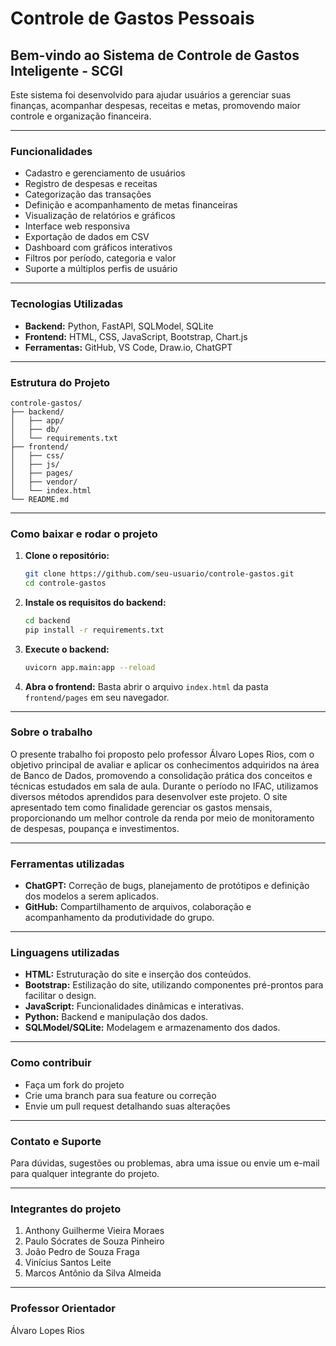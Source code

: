 # Controle de Gastos Pessoais

## Bem-vindo ao Sistema de Controle de Gastos Inteligente - SCGI

Este sistema foi desenvolvido para ajudar usuários a gerenciar suas finanças, acompanhar despesas, receitas e metas, promovendo maior controle e organização financeira.

---

### Funcionalidades

- Cadastro e gerenciamento de usuários
- Registro de despesas e receitas
- Categorização das transações
- Definição e acompanhamento de metas financeiras
- Visualização de relatórios e gráficos
- Interface web responsiva
- Exportação de dados em CSV
- Dashboard com gráficos interativos
- Filtros por período, categoria e valor
- Suporte a múltiplos perfis de usuário

---

### Tecnologias Utilizadas

- **Backend:** Python, FastAPI, SQLModel, SQLite
- **Frontend:** HTML, CSS, JavaScript, Bootstrap, Chart.js
- **Ferramentas:** GitHub, VS Code, Draw.io, ChatGPT

---

### Estrutura do Projeto

```
controle-gastos/
├── backend/
│   ├── app/
│   ├── db/
│   └── requirements.txt
├── frontend/
│   ├── css/
│   ├── js/
│   ├── pages/
│   ├── vendor/
│   └── index.html
└── README.md
```

---

### Como baixar e rodar o projeto

1. **Clone o repositório:**
   ```sh
   git clone https://github.com/seu-usuario/controle-gastos.git
   cd controle-gastos
   ```

2. **Instale os requisitos do backend:**
   ```sh
   cd backend
   pip install -r requirements.txt
   ```

3. **Execute o backend:**
   ```sh
   uvicorn app.main:app --reload
   ```

4. **Abra o frontend:**
   Basta abrir o arquivo `index.html` da pasta `frontend/pages` em seu navegador.

---

### Sobre o trabalho

O presente trabalho foi proposto pelo professor Álvaro Lopes Rios, com o objetivo principal de avaliar e aplicar os conhecimentos adquiridos na área de Banco de Dados, promovendo a consolidação prática dos conceitos e técnicas estudados em sala de aula. Durante o período no IFAC, utilizamos diversos métodos aprendidos para desenvolver este projeto. O site apresentado tem como finalidade gerenciar os gastos mensais, proporcionando um melhor controle da renda por meio de monitoramento de despesas, poupança e investimentos.

---

### Ferramentas utilizadas

- **ChatGPT:** Correção de bugs, planejamento de protótipos e definição dos modelos a serem aplicados.
- **GitHub:** Compartilhamento de arquivos, colaboração e acompanhamento da produtividade do grupo.

---

### Linguagens utilizadas

- **HTML:** Estruturação do site e inserção dos conteúdos.
- **Bootstrap:** Estilização do site, utilizando componentes pré-prontos para facilitar o design.
- **JavaScript:** Funcionalidades dinâmicas e interativas.
- **Python:** Backend e manipulação dos dados.
- **SQLModel/SQLite:** Modelagem e armazenamento dos dados.

---

### Como contribuir

- Faça um fork do projeto
- Crie uma branch para sua feature ou correção
- Envie um pull request detalhando suas alterações

---

### Contato e Suporte

Para dúvidas, sugestões ou problemas, abra uma issue ou envie um e-mail para qualquer integrante do projeto.

---

### Integrantes do projeto

1. Anthony Guilherme Vieira Moraes
2. Paulo Sócrates de Souza Pinheiro
3. João Pedro de Souza Fraga
4. Vinícius Santos Leite
5. Marcos Antônio da Silva Almeida

---

### Professor Orientador

Álvaro Lopes Rios

